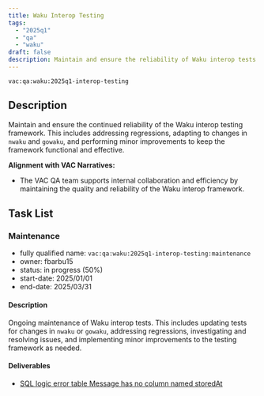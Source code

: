 ```yaml
---
title: Waku Interop Testing
tags:
  - "2025q1"
  - "qa"
  - "waku"  
draft: false  
description: Maintain and ensure the reliability of Waku interop tests.
---
```


`vac:qa:waku:2025q1-interop-testing`

## Description
Maintain and ensure the continued reliability of the Waku interop testing framework. 
This includes addressing regressions, adapting to changes in `nwaku` and `gowaku`, 
and performing minor improvements to keep the framework functional and effective.

**Alignment with VAC Narratives:**

* The VAC QA team supports internal collaboration and efficiency by maintaining the quality and reliability of the Waku interop framework.

## Task List

### Maintenance

* fully qualified name: `vac:qa:waku:2025q1-interop-testing:maintenance`
* owner: fbarbu15
* status: in progress (50%)
* start-date: 2025/01/01
* end-date: 2025/03/31

#### Description
Ongoing maintenance of Waku interop tests. 
This includes updating tests for changes in `nwaku` or `gowaku`, addressing regressions, 
investigating and resolving issues, and implementing minor improvements to the testing framework as needed.

#### Deliverables
* [SQL logic error table Message has no column named storedAt](https://github.com/waku-org/nwaku/issues/3243)

